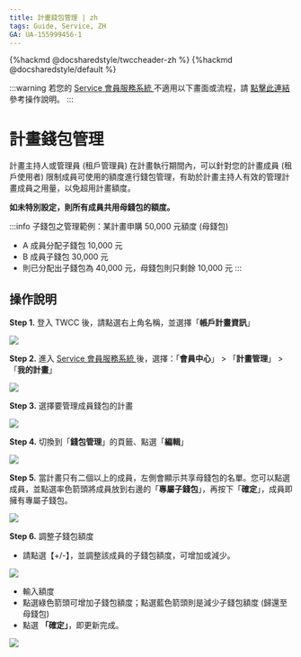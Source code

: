 ```yaml
---
title: 計畫錢包管理 | zh
tags: Guide, Service, ZH
GA: UA-155999456-1
---
```



{%hackmd @docsharedstyle/twccheader-zh %}
{%hackmd @docsharedstyle/default %}

:::warning
<i class="fa fa-bullhorn" aria-hidden="true"></i> 若您的 [<ins>Service 會員服務系統 <i class="fa fa-question-circle fa-question-circle-for-service" aria-hidden="true"></i></ins>](https://man.twcc.ai/@twsdocs/howto-service-access-service-zh)不適用以下畫面或流程，請 <i class="fa fa-sign-out" aria-hidden="true"></i> [<ins>點擊此連結</ins>](https://man.twcc.ai/@twsdocs/doc-mber-pjct-blng-main-zh/https%3A%2F%2Fman.twcc.ai%2F%40twsdocs%2Fguide-service-manage-project-wallet-zh) 參考操作說明。
:::


# 計畫錢包管理

計畫主持人或管理員 (租戶管理員) 在計畫執行期間內，可以針對您的計畫成員 (租戶使用者) 限制成員可使用的額度進行錢包管理，有助於計畫主持人有效的管理計畫成員之用量，以免超用計畫額度。

**如未特別設定，則所有成員共用母錢包的額度。**

:::info
<i class="fa fa-laptop" aria-hidden="true"></i> 子錢包之管理範例：某計畫申購 50,000 元額度 (母錢包)
- A 成員分配子錢包 10,000 元
- B 成員子錢包 30,000 元
- 則已分配出子錢包為 40,000 元，母錢包則只剩餘 10,000 元
:::

## 操作說明

**Step 1.**  登入 TWCC 後，請點選右上角名稱，並選擇「**帳戶計畫資訊**」

![](https://cos.twcc.ai/SYS-MANUAL/uploads/upload_8edb83802fec761ab0fa72fa513608ff.png)


**Step 2.** 進入 [Service 會員服務系統 <i class="fa fa-question-circle fa-question-circle-for-service" aria-hidden="true"></i>](https://man.twcc.ai/@twsdocs/howto-service-access-service-zh) 後，選擇：「**會員中心**」 > 「**計畫管理**」 > 「**我的計畫**」

![](https://cos.twcc.ai/SYS-MANUAL/uploads/upload_eed52bb10f9b80d761ddebc249b1b85e.png)

**Step 3.** 選擇要管理成員錢包的計畫

![](https://cos.twcc.ai/SYS-MANUAL/uploads/upload_b6833de6d72afe8600a31e36f8b47055.png)


**Step 4.** 切換到「**錢包管理**」的頁籤、點選「**編輯**」

![](https://cos.twcc.ai/SYS-MANUAL/uploads/upload_ea05f19e4ffc2439a549193fb2009058.png)

**Step 5.** 當計畫只有二個以上的成員，左側會顯示共享母錢包的名單。您可以點選成員，並點選率色箭頭將成員放到右邊的「**專屬子錢包**」，再按下「**確定**」，成員即擁有專屬子錢包。

![](https://cos.twcc.ai/SYS-MANUAL/uploads/upload_4ea44e35f3f055c925057160ce8f7653.png)


**Step 6.** 調整子錢包額度

- 請點選【+/-】，並調整該成員的子錢包額度，可增加或減少。

![](https://cos.twcc.ai/SYS-MANUAL/uploads/upload_af216ce43ccec914bccbc003d9b5e2eb.png)

- 輸入額度
- 點選綠色箭頭可增加子錢包額度；點選藍色箭頭則是減少子錢包額度 (歸還至母錢包)
- 點選 **「確定」**，即更新完成。

![](https://cos.twcc.ai/SYS-MANUAL/uploads/upload_1aba1e78342d79b8d193a6e47134d601.png)



